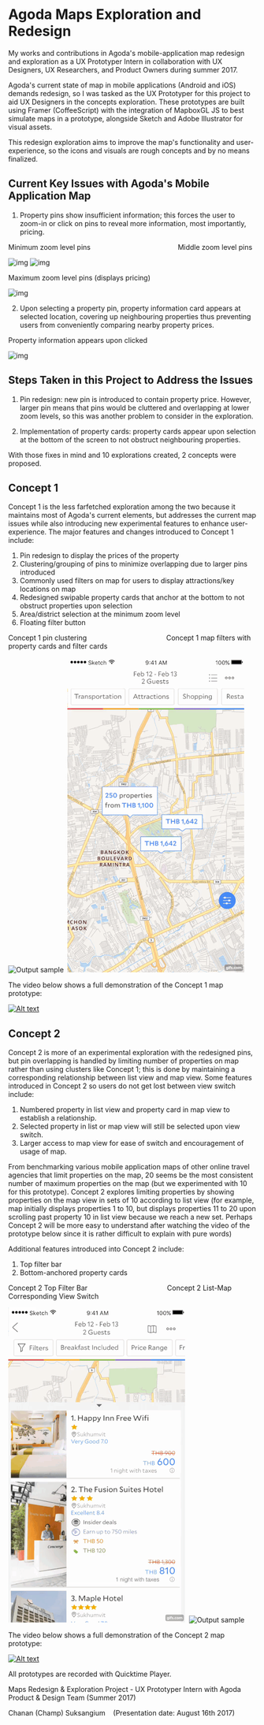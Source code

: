 # Agoda Maps Exploration and Redesign
My works and contributions in Agoda's mobile-application map redesign and exploration as a UX Prototyper Intern in collaboration with UX Designers, UX Researchers, and Product Owners during summer 2017.

Agoda's current state of map in mobile applications (Android and iOS) demands redesign, so I was tasked as the UX Prototyper for this project to aid UX Designers in the concepts exploration. These prototypes are built using Framer (CoffeeScript) with the integration of MapboxGL JS to best simulate maps in a prototype, alongside Sketch and Adobe Illustrator for visual assets.

This redesign exploration aims to improve the map's functionality and user-experience, so the icons and visuals are rough concepts and by no means finalized.

## Current Key Issues with Agoda's Mobile Application Map
1. Property pins show insufficient information; this forces the user to zoom-in or click on pins to reveal more information, most importantly, pricing.

Minimum zoom level pins &nbsp;&nbsp;&nbsp;&nbsp;&nbsp;&nbsp;&nbsp;&nbsp;&nbsp;&nbsp;&nbsp;&nbsp;&nbsp;&nbsp;&nbsp;&nbsp;&nbsp;&nbsp;&nbsp;&nbsp;&nbsp;&nbsp;&nbsp;&nbsp;&nbsp;&nbsp;&nbsp;&nbsp;&nbsp;&nbsp;&nbsp;&nbsp;&nbsp;&nbsp;&nbsp;&nbsp;&nbsp;&nbsp;&nbsp;&nbsp;&nbsp;&nbsp;&nbsp; Middle zoom level pins 

![img](http://i.imgur.com/UHR6lF0.png?1)  ![img](http://i.imgur.com/EHLtXm0.png?1)


Maximum zoom level pins (displays pricing)

![img](http://i.imgur.com/2ZqdOjl.png?1)



2. Upon selecting a property pin, property information card appears at selected location, covering up neighbouring properties thus preventing users from conveniently comparing nearby property prices.


Property information appears upon clicked

![img](http://i.imgur.com/B9Ue80n.png?1)

## Steps Taken in this Project to Address the Issues
1. Pin redesign: new pin is introduced to contain property price. However, larger pin means that pins would be cluttered and overlapping at lower zoom levels, so this was another problem to consider in the exploration.

2. Implementation of property cards: property cards appear upon selection at the bottom of the screen to not obstruct neighbouring properties.

With those fixes in mind and 10 explorations created, 2 concepts were proposed. 

## Concept 1
Concept 1 is the less farfetched exploration among the two because it maintains most of Agoda's current elements, but addresses the current map issues while also introducing new experimental features to enhance user-experience. The major features and changes introduced to Concept 1 include:
1. Pin redesign to display the prices of the property
2. Clustering/grouping of pins to minimize overlapping due to larger pins introduced
3. Commonly used filters on map for users to display attractions/key locations on map
4. Redesigned swipable property cards that anchor at the bottom to not obstruct properties upon selection
5. Area/district selection at the minimum zoom level
6. Floating filter button


Concept 1 pin clustering &nbsp;&nbsp;&nbsp;&nbsp;&nbsp;&nbsp;&nbsp;&nbsp;&nbsp;&nbsp;&nbsp;&nbsp;&nbsp;&nbsp;&nbsp;&nbsp;&nbsp;&nbsp;&nbsp;&nbsp;&nbsp;&nbsp;&nbsp;&nbsp;&nbsp;&nbsp;&nbsp;&nbsp;&nbsp;&nbsp;&nbsp;&nbsp;&nbsp;&nbsp;&nbsp;&nbsp;&nbsp;&nbsp;&nbsp; Concept 1 map filters with property cards and filter cards

![Output sample](https://github.com/csuksangium/maps/blob/master/ezgif.com-resize.gif)&nbsp;&nbsp;![Output sample](https://github.com/csuksangium/maps/blob/master/ezgif.com-resize%20(3).gif)


The video below shows a full demonstration of the Concept 1 map prototype:

[![Alt text](https://img.youtube.com/vi/KRKDliJczms/0.jpg)](https://www.youtube.com/watch?v=KRKDliJczms)


## Concept 2
Concept 2 is more of an experimental exploration with the redesigned pins, but pin overlapping is handled by limiting number of properties on map rather than using clusters like Concept 1; this is done by maintaining a corresponding relationship between list view and map view. Some features introduced in Concept 2 so users do not get lost between view switch include:
1. Numbered property in list view and property card in map view to establish a relationship.
2. Selected property in list or map view will still be selected upon view switch.
3. Larger access to map view for ease of switch and encouragement of usage of map.

From benchmarking various mobile application maps of other online travel agencies that limit properties on the map, 20 seems be the most consistent number of maximum properties on the map (but we experimented with 10 for this prototype). Concept 2 explores limiting properties by showing properties on the map view in sets of 10 according to list view (for example, map initially displays properties 1 to 10, but displays properties 11 to 20 upon scrolling past property 10 in list view because we reach a new set. Perhaps Concept 2 will be more easy to understand after watching the video of the prototype below since it is rather difficult to explain with pure words)

Additional features introduced into Concept 2 include:
1. Top filter bar
2. Bottom-anchored property cards


Concept 2 Top Filter Bar
&nbsp;&nbsp;&nbsp;&nbsp;&nbsp;&nbsp;&nbsp;&nbsp;&nbsp;&nbsp;&nbsp;&nbsp;&nbsp;&nbsp;&nbsp;&nbsp;&nbsp;&nbsp;&nbsp;&nbsp;&nbsp;&nbsp;&nbsp;&nbsp;&nbsp;&nbsp;&nbsp;&nbsp;&nbsp;&nbsp;&nbsp;&nbsp;&nbsp;&nbsp;&nbsp;&nbsp;&nbsp;&nbsp;&nbsp; Concept 2 List-Map Corresponding View Switch

![Output sample](https://github.com/csuksangium/maps/blob/master/run7TopFilter.gif)&nbsp;&nbsp;![Output sample](https://github.com/csuksangium/maps/blob/master/2Set.gif)

The video below shows a full demonstration of the Concept 2 map prototype:

[![Alt text](https://img.youtube.com/vi/yHukK8r_hfI/0.jpg)](https://www.youtube.com/watch?v=yHukK8r_hfI)


All prototypes are recorded with Quicktime Player.

Maps Redesign & Exploration Project - UX Prototyper Intern with Agoda Product & Design Team (Summer 2017)

Chanan (Champ) Suksangium &nbsp;&nbsp; (Presentation date: August 16th 2017)
